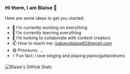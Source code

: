 ### Hi there, I am Blaise 👋

Here are some ideas to get you started:

- 🔭 I’m currently working on everything
- 🌱 I’m currently learning everything
- 👯 I’m looking to collaborate with content creators
- 📫 How to reach me: izabayoblaise82@gmail.com
- 😄 Pronouns: ...
- ⚡ Fun fact: i love singing and playing piano/guitar/drums


<img align="left" alt="Blaise's GitHub Stats" src="https://github-readme-stats.vercel.app/api?username=blaise82&show_icons=true$hide_border=true" />
